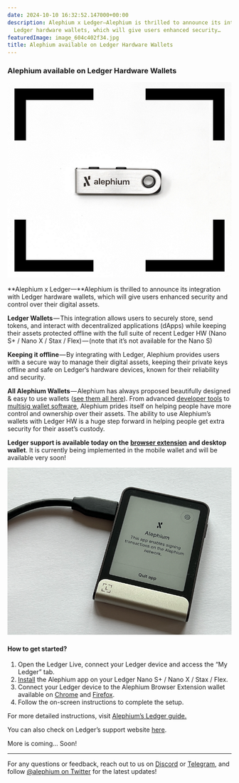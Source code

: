 ```yaml
---
date: 2024-10-10 16:32:52.147000+00:00
description: Alephium x Ledger—Alephium is thrilled to announce its integration with
  Ledger hardware wallets, which will give users enhanced security…
featuredImage: image_604c402f34.jpg
title: Alephium available on Ledger Hardware Wallets
---
```


### **Alephium available on Ledger Hardware Wallets**

![](image_604c402f34.jpg)

**Alephium x Ledger—**Alephium is thrilled to announce its integration with Ledger hardware wallets, which will give users enhanced security and control over their digital assets.

**Ledger Wallets** — This integration allows users to securely store, send tokens, and interact with decentralized applications (dApps) while keeping their assets protected offline with the full suite of recent Ledger HW (Nano S+ / Nano X / Stax / Flex) — (note that it’s not available for the Nano S)

**Keeping it offline** — By integrating with Ledger, Alephium provides users with a secure way to manage their digital assets, keeping their private keys offline and safe on Ledger’s hardware devices, known for their reliability and security.

**All Alephium Wallets** — Alephium has always proposed beautifully designed & easy to use wallets (<a href="https://alephium.org/#wallets" class="markup--anchor markup--p-anchor" data-href="https://alephium.org/#wallets" rel="noopener" target="_blank">see them all here</a>). From advanced <a href="https://docs.alephium.org/sdk/getting-started" class="markup--anchor markup--p-anchor" data-href="https://docs.alephium.org/sdk/getting-started" rel="noopener" target="_blank">developer tools</a> to <a href="https://alephium.github.io/alephium-toolkit/#/" class="markup--anchor markup--p-anchor" data-href="https://alephium.github.io/alephium-toolkit/#/" rel="noopener" target="_blank">multisig wallet software</a>, Alephium prides itself on helping people have more control and ownership over their assets. The ability to use Alephium’s wallets with Ledger HW is a huge step forward in helping people get extra security for their asset’s custody.

**Ledger support is available today on the** <a href="https://alephium.org/#wallets" class="markup--anchor markup--p-anchor" data-href="https://alephium.org/#wallets" rel="noopener" target="_blank"><strong>browser extension</strong></a> **and desktop wallet**. It is currently being implemented in the mobile wallet and will be available very soon!

![](image_c0eb277dab.jpg)

#### **How to get started?**

1.  <span id="1eae">Open the Ledger Live, connect your Ledger device and access the “My Ledger” tab.</span>
2.  <span id="1c9d"><a href="https://support.ledger.com/article/Alephium-ALPH" class="markup--anchor markup--li-anchor" data-href="https://support.ledger.com/article/Alephium-ALPH" rel="noopener" target="_blank">Install</a> the Alephium app on your Ledger Nano S+ / Nano X / Stax / Flex.</span>
3.  <span id="5b73">Connect your Ledger device to the Alephium Browser Extension wallet available on <a href="https://chromewebstore.google.com/detail/alephium-extension-wallet/gdokollfhmnbfckbobkdbakhilldkhcj" class="markup--anchor markup--li-anchor" data-href="https://chromewebstore.google.com/detail/alephium-extension-wallet/gdokollfhmnbfckbobkdbakhilldkhcj" rel="noopener" target="_blank">Chrome</a> and <a href="https://addons.mozilla.org/en-US/firefox/addon/alephiumextensionwallet/" class="markup--anchor markup--li-anchor" data-href="https://addons.mozilla.org/en-US/firefox/addon/alephiumextensionwallet/" rel="noopener" target="_blank">Firefox</a>.</span>
4.  <span id="ef10">Follow the on-screen instructions to complete the setup.</span>

For more detailed instructions, visit <a href="https://docs.alephium.org/wallet/ledger/" class="markup--anchor markup--p-anchor" data-href="https://docs.alephium.org/wallet/ledger/" rel="noopener" target="_blank">Alephium’s Ledger guide.</a>

You can also check on Ledger’s support website <a href="https://support.ledger.com/article/Alephium-ALPH" class="markup--anchor markup--p-anchor" data-href="https://support.ledger.com/article/Alephium-ALPH" rel="noopener" target="_blank">here</a>.

More is coming… Soon!

---

For any questions or feedback, reach out to us on <a href="http://alephium.org/discord" class="markup--anchor markup--p-anchor" data-href="http://alephium.org/discord" rel="noopener" target="_blank">Discord</a> or <a href="https://t.me/alephiumgroup" class="markup--anchor markup--p-anchor" data-href="https://t.me/alephiumgroup" rel="noopener" target="_blank">Telegram</a>, and follow <a href="https://x.com/alephium" class="markup--anchor markup--p-anchor" data-href="https://x.com/alephium" rel="noopener" target="_blank">@alephium on Twitter</a> for the latest updates!
